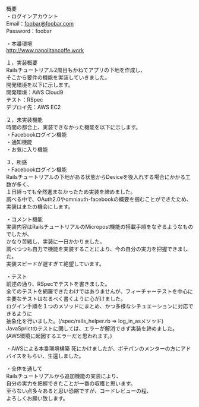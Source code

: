 概要  
・ログインアカウント  
Email：foobar@foobar.com  
Password：foobar  

・本番環境  
http://www.napolitancoffe.work  

１，実装概要  
Railsチュートリアル2周目もかねてアプリの下地を作成し、  
そこから要件の機能を実装していきました。  
開発環境を以下に示します。  
開発環境：AWS Cloud9  
テスト：RSpec  
デプロイ先：AWS EC2  

２，未実装機能  
時間の都合上、実装できなかった機能を以下に示します。  
・Facebookログイン機能  
・通知機能  
・お気に入り機能  

３，所感  
・Facebookログイン機能  
Railsチュートリアルの下地がある状態からDeviceを後入れする場合にかかる工数が多く、  
１日経っても全然進まなかったため実装を諦めました。  
調べる中で、OAuth2.0やomniauth-facebookの概要を掴むことができたため、  
実装はまたの機会にします。  

・コメント機能  
実装内容はRailsチュートリアルのMicropost機能の搭載手順をなぞるようなものでしたが、  
かなり苦戦し、実装に一日かかりました。  
調べつつも自力で機能を実装することにより、今の自分の実力を把握できました。  
実装スピードが遅すぎて絶望しています。  

・テスト  
前述の通り、RSpecでテストを書きました。  
全てのテストを網羅できたわけではありませんが、フィーチャーテストを中心に  
主要なテストはなるべく書くように心がけました。  
ログイン手順を１つのメソッドにまとめ、かつ多様なシチュエーションに対応できるように  
抽象化を行いました。(/spec/rails_helper.rb => log_in_asメソッド)  
JavaSprictのテストに関しては、エラーが解消できず実装を諦めました。  
(AWS環境に起因するエラーだと思われます。)  

・AWSによる本番環境構築
死にかけましたが、ポテパンのメンターの方にアドバイスをもらい、生還しました。  

・全体を通して  
Railsチュートリアルから追加機能の実装により、  
自分の実力を把握できたことが一番の収穫と思います。  
至らない点多々あると思い恐縮ですが、コードレビューの程、  
よろしくお願い致します。  
